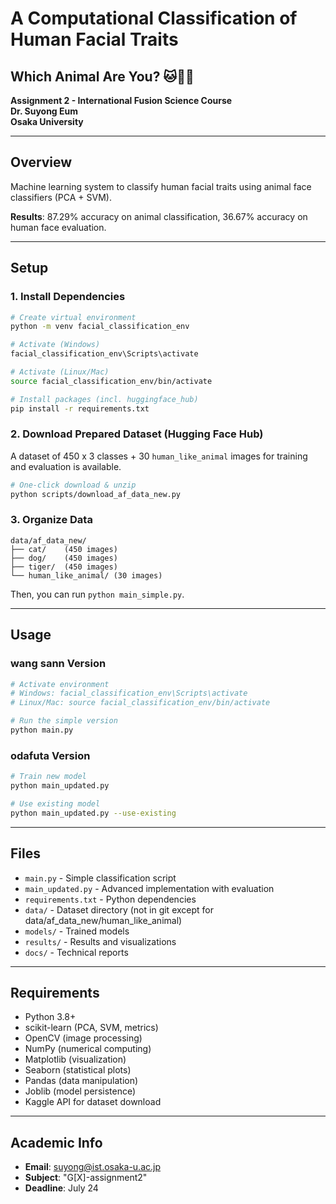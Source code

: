 # A Computational Classification of Human Facial Traits
## Which Animal Are You? 🐱🐶🦊

**Assignment 2 - International Fusion Science Course**  
**Dr. Suyong Eum**  
**Osaka University**

---

## Overview

Machine learning system to classify human facial traits using animal face classifiers (PCA + SVM).

**Results**: 87.29% accuracy on animal classification, 36.67% accuracy on human face evaluation.

---

## Setup

### 1. Install Dependencies
```bash
# Create virtual environment
python -m venv facial_classification_env

# Activate (Windows)
facial_classification_env\Scripts\activate

# Activate (Linux/Mac)
source facial_classification_env/bin/activate

# Install packages (incl. huggingface_hub)
pip install -r requirements.txt
```

### 2. Download Prepared Dataset (Hugging Face Hub)
A dataset of 450 x 3 classes + 30 `human_like_animal` images for training and evaluation is available.

```bash
# One-click download & unzip
python scripts/download_af_data_new.py
```

### 3. Organize Data

```
data/af_data_new/
├── cat/    (450 images)
├── dog/    (450 images)
├── tiger/  (450 images)
└── human_like_animal/ (30 images)
```

Then, you can run `python main_simple.py`.


---

## Usage

### wang sann Version
```bash
# Activate environment
# Windows: facial_classification_env\Scripts\activate
# Linux/Mac: source facial_classification_env/bin/activate

# Run the simple version
python main.py
```

### odafuta Version
```bash
# Train new model
python main_updated.py

# Use existing model
python main_updated.py --use-existing
```

---

## Files

- `main.py` - Simple classification script
- `main_updated.py` - Advanced implementation with evaluation
- `requirements.txt` - Python dependencies
- `data/` - Dataset directory (not in git except for data/af_data_new/human_like_animal)
- `models/` - Trained models
- `results/` - Results and visualizations
- `docs/` - Technical reports

---

## Requirements

- Python 3.8+
- scikit-learn (PCA, SVM, metrics)
- OpenCV (image processing)
- NumPy (numerical computing)
- Matplotlib (visualization)
- Seaborn (statistical plots)
- Pandas (data manipulation)
- Joblib (model persistence)
- Kaggle API for dataset download
---

## Academic Info

- **Email**: suyong@ist.osaka-u.ac.jp
- **Subject**: "G[X]-assignment2" 
- **Deadline**: July 24 